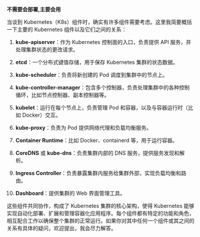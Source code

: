 **不需要会部署,主要会用**


当谈到 Kubernetes（K8s）组件时，确实有许多组件需要考虑。这里我简要概括一下主要的 Kubernetes 组件以及它们之间的关系：

1. **kube-apiserver**：作为 Kubernetes 控制面的入口，负责提供 API 服务，并处理集群状态的更改请求。

2. **etcd**：一个分布式键值存储，用于保存 Kubernetes 集群的状态数据。

3. **kube-scheduler**：负责将新创建的 Pod 调度到集群中的节点上。

4. **kube-controller-manager**：包含多个控制器，负责处理集群中的各种控制循环，比如节点控制器、副本控制器等。

5. **kubelet**：运行在每个节点上，负责管理 Pod 和容器，以及与容器运行时（比如 Docker）交互。

6. **kube-proxy**：负责为 Pod 提供网络代理和负载均衡服务。

7. **Container Runtime**：比如 Docker、containerd 等，用于运行容器。

8. **CoreDNS** 或 **kube-dns**：负责集群内部的 DNS 服务，提供服务发现和解析。

9. **Ingress Controller**：负责暴露集群内服务给集群外部，实现负载均衡和路由。

10. **Dashboard**：提供集群的 Web 界面管理工具。

这些组件共同协作，构成了 Kubernetes 集群的核心架构，使得 Kubernetes 能够实现自动化部署、扩展和管理容器化应用程序。每个组件都有特定的功能和角色，相互配合工作以确保整个集群的正常运行。如果你对其中任何一个组件或其之间的关系有具体的疑问，欢迎提出，我会尽力解答。


